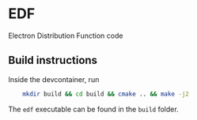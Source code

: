 # EDF

Electron Distribution Function code

## Build instructions

Inside the devcontainer, run

```bash
    mkdir build && cd build && cmake .. && make -j2
```

The `edf` executable can be found in the `build` folder.

